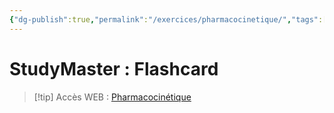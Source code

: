 ```yaml
---
{"dg-publish":true,"permalink":"/exercices/pharmacocinetique/","tags":["exercice"],"noteIcon":""}
---
```


# StudyMaster : Flashcard
> [!tip] Accès WEB : [Pharmacocinétique](https://app.studysmarter.de/studyset/24037082?ref=ieheuUF5q9Br5801Yo4sDYdPgoXy3Iky)
